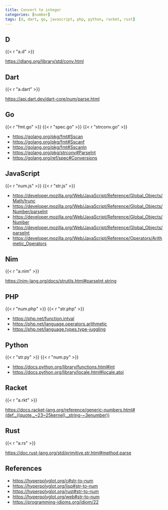 ```yaml
---
title: Convert to integer
categories: [number]
tags: [d, dart, go, javascript, php, python, racket, rust]
---
```


## D

{{< r "a.d" >}}

<https://dlang.org/library/std/conv.html>

## Dart

{{< r "a.dart" >}}

<https://api.dart.dev/dart-core/num/parse.html>

## Go

{{< r "fmt.go" >}}
{{< r "spec.go" >}}
{{< r "strconv.go" >}}

- <https://golang.org/pkg/fmt#Sscan>
- <https://golang.org/pkg/fmt#Sscanf>
- <https://golang.org/pkg/fmt#Sscanln>
- <https://golang.org/pkg/strconv#ParseInt>
- <https://golang.org/ref/spec#Conversions>

## JavaScript

{{< r "num.js" >}}
{{< r "str.js" >}}

- <https://developer.mozilla.org/Web/JavaScript/Reference/Global_Objects/Math/trunc>
- <https://developer.mozilla.org/Web/JavaScript/Reference/Global_Objects/Number/parseInt>
- <https://developer.mozilla.org/Web/JavaScript/Reference/Global_Objects/Number>
- <https://developer.mozilla.org/Web/JavaScript/Reference/Global_Objects/parseInt>
- <https://developer.mozilla.org/Web/JavaScript/Reference/Operators/Arithmetic_Operators>

## Nim

{{< r "a.nim" >}}

<https://nim-lang.org/docs/strutils.html#parseInt,string>

## PHP

{{< r "num.php" >}}
{{< r "str.php" >}}

- <https://php.net/function.intval>
- <https://php.net/language.operators.arithmetic>
- <https://php.net/language.types.type-juggling>

## Python

{{< r "str.py" >}}
{{< r "num.py" >}}

- <https://docs.python.org/library/functions.html#int>
- <https://docs.python.org/library/locale.html#locale.atoi>

## Racket

{{< r "a.rkt" >}}

<https://docs.racket-lang.org/reference/generic-numbers.html#(def._((quote._~23~25kernel)._string-~3enumber))>

## Rust

{{< r "a.rs" >}}

<https://doc.rust-lang.org/std/primitive.str.html#method.parse>

## References

- <https://hyperpolyglot.org/c#str-to-num>
- <https://hyperpolyglot.org/lisp#str-to-num>
- <https://hyperpolyglot.org/rust#str-to-num>
- <https://hyperpolyglot.org/web#str-to-num>
- <https://programming-idioms.org/idiom/22>
